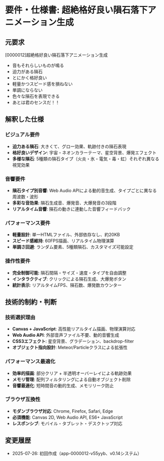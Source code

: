 # 要件・仕様書: 超絶格好良い隕石落下アニメーション生成

## 元要求
[0000012]超絶格好良い隕石落下アニメーション生成
- 音もそれらしいものが鳴る
- 迫力がある隕石
- とにかく格好良い
- 軽量かつスピード感を損ねない
- 単調にならない
- 色々な隕石を表現できる
- あとは君のセンスだ！！

## 解釈した仕様

### ビジュアル要件
- **迫力ある隕石**: 大きくて、グロー効果、軌跡付きの隕石表現
- **格好良いデザイン**: 宇宙・ネオンカラーテーマ、星空背景、爆発エフェクト
- **多様な隕石**: 5種類の隕石タイプ（火炎・氷・電気・毒・虹）それぞれ異なる視覚効果

### 音響要件
- **隕石タイプ別音響**: Web Audio APIによる動的音生成、タイプごとに異なる周波数・波形
- **多彩な音効果**: 隕石生成音、爆発音、大爆発音の3段階
- **リアルタイム音響**: 隕石の動きに連動した音響フィードバック

### パフォーマンス要件
- **軽量設計**: 単一HTMLファイル、外部依存なし、約20KB
- **スピード感維持**: 60FPS描画、リアルタイム物理演算
- **単調さ回避**: ランダム要素、5種類隕石、カスタマイズ可能設定

### 操作性要件
- **完全制御可能**: 隕石間隔・サイズ・速度・タイプを自由調整
- **インタラクティブ**: クリックによる隕石生成、大爆発ボタン
- **統計表示**: リアルタイムFPS、隕石数、爆発数カウンター

## 技術的制約・判断

### 技術選択理由
- **Canvas + JavaScript**: 高性能リアルタイム描画、物理演算対応
- **Web Audio API**: 外部音声ファイル不要、動的音響生成
- **CSS3エフェクト**: 星空背景、グラデーション、backdrop-filter
- **オブジェクト指向設計**: Meteor/Particleクラスによる拡張性

### パフォーマンス最適化
- **効率的描画**: 部分クリア + 半透明オーバーレイによる軌跡効果
- **メモリ管理**: 配列フィルタリングによる自動オブジェクト削除
- **音響最適化**: 短時間音の動的生成、メモリリーク防止

### ブラウザ互換性
- **モダンブラウザ対応**: Chrome, Firefox, Safari, Edge
- **必須機能**: Canvas 2D, Web Audio API, ES6+ JavaScript
- **レスポンシブ**: モバイル・タブレット・デスクトップ対応

## 変更履歴
- 2025-07-26: 初回作成（app-0000012-v55yyb、v0.14システム）